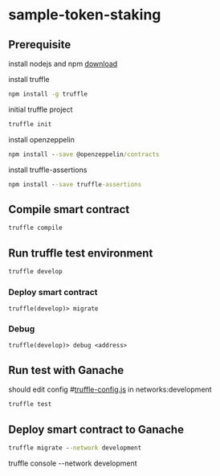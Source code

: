 # sample-token-staking
## Prerequisite
install nodejs and npm 
[download](https://nodejs.org/en/download/)

install truffle
```cmd
npm install -g truffle
```

initial truffle project
```cmd
truffle init
```

install openzeppelin
```cmd
npm install --save @openzeppelin/contracts
```

install truffle-assertions
```cmd
npm install --save truffle-assertions
```

## Compile smart contract
```cmd
truffle compile
```

## Run truffle test environment
```cmd
truffle develop
```

### Deploy smart contract
```truffle(develop)
truffle(develop)> migrate
```

### Debug
```truffle(develop)
truffle(develop)> debug <address>
```

## Run test with Ganache
should edit config #[truffle-config.js](truffle-config.js) in networks:development 
```cmd
truffle test
```

## Deploy smart contract to Ganache
```cmd
truffle migrate --network development
```

truffle console --network development
